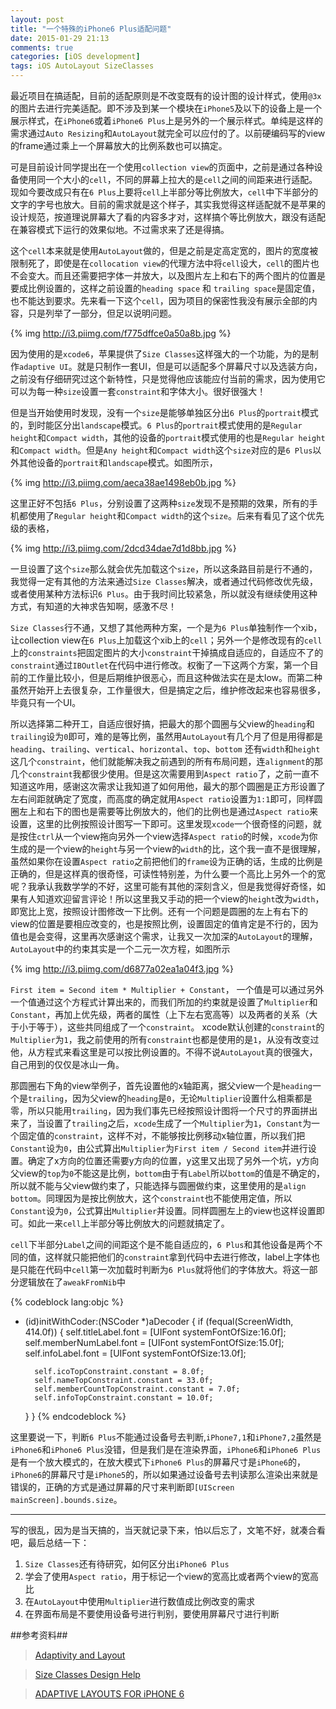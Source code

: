 ```yaml
---
layout: post
title: "一个特殊的iPhone6 Plus适配问题"
date: 2015-01-29 21:13
comments: true
categories: [iOS development]
tags: iOS AutoLayout SizeClasses
---
```


最近项目在搞适配，目前的适配原则是不改变既有的设计图的设计样式，使用`@3x`的图片去进行完美适配。即不涉及到某一个模块在`iPhone5`及以下的设备上是一个展示样式，在`iPhone6`或着`iPhone6 Plus`上是另外的一个展示样式。单纯是这样的需求通过`Auto Resizing`和`AutoLayout`就完全可以应付的了。以前硬编码写的view的frame通过乘上一个屏幕放大的比例系数也可以搞定。

可是目前设计同学提出在一个使用`collection view`的页面中，之前是通过各种设备使用同一个大小的`cell`，不同的屏幕上拉大的是`cell`之间的间距来进行适配。现如今要改成只有在`6 Plus`上要将`cell`上半部分等比例放大，`cell`中下半部分的文字的字号也放大。目前的需求就是这个样子，其实我觉得这样适配就不是苹果的设计规范，按道理说屏幕大了看的内容多才对，这样搞个等比例放大，跟没有适配在兼容模式下运行的效果似地。不过需求来了还是得搞。

<!-- More -->

这个`cell`本来就是使用`AutoLayout`做的，但是之前是定高定宽的，图片的宽度被限制死了，即使是在`collocation view`的代理方法中将`cell`设大，`cell`的图片也不会变大。而且还需要把字体一并放大，以及图片左上和右下的两个图片的位置是要成比例设置的，这样之前设置的`heading space` 和 `trailing space`是固定值，也不能达到要求。先来看一下这个`cell`，因为项目的保密性我没有展示全部的内容，只是列举了一部分，但足以说明问题。

{% img http://i3.piimg.com/f775dffce0a50a8b.jpg %}

因为使用的是`xcode6`，苹果提供了`Size Classes`这样强大的一个功能，为的是制作`adaptive UI`。就是只制作一套UI，但是可以适配多个屏幕尺寸以及选装方向，之前没有仔细研究过这个新特性，只是觉得他应该能应付当前的需求，因为使用它可以为每一种`size`设置一套`constraint`和字体大小。很好很强大！

但是当开始使用时发现，没有一个`size`是能够单独区分出`6 Plus`的`portrait`模式的，到时能区分出`landscape`模式。`6 Plus`的`portrait`模式使用的是`Regular height`和`Compact width`，其他的设备的`portrait`模式使用的也是`Regular height`和`Compact width`。但是`Any height`和`Compact width`这个`size`对应的是`6 Plus`以外其他设备的`portrait`和`landscape`模式。如图所示，

{% img http://i3.piimg.com/aeca38ae1498eb0b.jpg %}

这里正好不包括`6 Plus`，分别设置了这两种`size`发现不是预期的效果，所有的手机都使用了`Regular height`和`Compact width`的这个`size`。后来有看见了这个优先级的表格，

{% img http://i3.piimg.com/2dcd34dae7d1d8bb.jpg %}

一旦设置了这个`size`那么就会优先加载这个`size`，所以这条路目前是行不通的，我觉得一定有其他的方法来通过`Size Classes`解决，或者通过代码修改优先级，或者使用某种方法标识`6 Plus`。由于我时间比较紧急，所以就没有继续使用这种方式，有知道的大神求告知啊，感激不尽！

`Size Classes`行不通，又想了其他两种方案，一个是为`6 Plus`单独制作一个xib，让collection view在`6 Plus`上加载这个xib上的`cell`；另外一个是修改现有的`cell`上的`constraints`把固定图片的大小`constraint`干掉搞成自适应的，自适应不了的`constraint`通过`IBOutlet`在代码中进行修改。权衡了一下这两个方案，第一个目前的工作量比较小，但是后期维护很恶心，而且这种做法实在是太low。而第二种虽然开始开上去很复杂，工作量很大，但是搞定之后，维护修改起来也容易很多，毕竟只有一个UI。

所以选择第二种开工，自适应很好搞，把最大的那个圆圈与父view的`heading`和`trailing`设为`0`即可，难的是等比例，虽然用`AutoLayout`有几个月了但是用得都是`heading`、`trailing`、`vertical`、`horizontal`、`top`、`bottom` 还有`width`和`height`这几个`constraint`，他们就能解决我之前遇到的所有布局问题，连`alignment`的那几个`constraint`我都很少使用。但是这次需要用到`Aspect ratio`了，之前一直不知道这咋用，感谢这次需求让我知道了如何用他，最大的那个圆圈是正方形设置了左右间距就确定了宽度，而高度的确定就用`Aspect ratio`设置为`1:1`即可，同样圆圈左上和右下的图也是需要等比例放大的，他们的比例也是通过`Aspect ratio`来设置，这里的比例按照设计图写一下即可。这里发现`xcode`一个很奇怪的问题，就是按住`ctrl`从一个view拖向另外一个view选择`Aspect ratio`的时候，`xcode`为你生成的是一个view的`height`与另一个view的`width`的比，这个我一直不是很理解，虽然如果你在设置`Aspect ratio`之前把他们的`frame`设为正确的话，生成的比例是正确的，但是这样真的很奇怪，可读性特别差，为什么要一个高比上另外一个的宽呢？我承认我数学学的不好，这里可能有其他的深刻含义，但是我觉得好奇怪，如果有人知道欢迎留言评论！所以这里我又手动的把一个view的`height`改为`width`，即宽比上宽，按照设计图修改一下比例。还有一个问题是圆圈的左上有右下的view的位置是要相应改变的，也是按照比例，设置固定的值肯定是不行的，因为值也是会变得，这里再次感谢这个需求，让我又一次加深的`AutoLayout`的理解，`AutoLayout`中的约束其实是一个二元一次方程，如图所示

{% img http://i3.piimg.com/d6877a02ea1a04f3.jpg %}

`First item = Second item * Multiplier + Constant`，
一个值是可以通过另外一个值通过这个方程式计算出来的，而我们所加的约束就是设置了`Multiplier`和`Constant`，再加上优先级，两者的属性（上下左右宽高等）以及两者的关系（大于小于等于），这些共同组成了一个`constraint`。 xcode默认创建的`constraint`的`Multiplier`为`1`，我之前使用的所有`constraint`也都是使用的是`1`，从没有改变过他，从方程式来看这里是可以按比例设置的。不得不说`AutoLayout`真的很强大，自己用到的仅仅是冰山一角。

那圆圈右下角的view举例子，首先设置他的x轴距离，据父view一个是`heading`一个是`trailing`，因为父view的`heading`是`0`，无论`Multiplier`设置什么相乘都是零，所以只能用`trailing`，因为我们事先已经按照设计图将一个尺寸的界面拼出来了，当设置了`trailing`之后，`xcode`生成了一个`Multiplier`为`1`，`Constant`为一个固定值的`constraint`，这样不对，不能够按比例移动x轴位置，所以我们把`Constant`设为`0`，由公式算出`Multiplier`为`First item / Second item`并进行设置。确定了x方向的位置还需要y方向的位置，y这里又出现了另外一个坑，y方向父view的`top`为`0`不能这是比例，`bottom`由于有`Label`所以`bottom`的值是不确定的，所以就不能与父view做约束了，只能选择与圆圈做约束，这里使用的是`align bottom`。同理因为是按比例放大，这个`constraint`也不能使用定值，所以`Constant`设为`0`，公式算出`Multiplier`并设置。同样圆圈左上的view也这样设置即可。如此一来`cell`上半部分等比例放大的问题就搞定了。

`cell`下半部分`Label`之间的间距这个是不能自适应的，`6 Plus`和其他设备是两个不同的值，这样就只能把他们的`constraint`拿到代码中去进行修改，label上字体也是只能在代码中`cell`第一次加载时判断为`6 Plus`就将他们的字体放大。将这一部分逻辑放在了`aweakFromNib`中

{% codeblock lang:objc %}
- (id)initWithCoder:(NSCoder *)aDecoder
{
    if (fequal(ScreenWidth, 414.0f)) {
        self.titleLabel.font = [UIFont systemFontOfSize:16.0f];
        self.memberNumLabel.font = [UIFont systemFontOfSize:15.0f];
        self.infoLabel.font = [UIFont systemFontOfSize:13.0f];
        
        self.icoTopConstraint.constant = 8.0f;
        self.nameTopConstraint.constant = 33.0f;
        self.memberCountTopConstraint.constant = 7.0f;
        self.infoTopConstraint.constant = 10.0f;
    }
}
{% endcodeblock %}

这里要说一下，判断`6 Plus`不能通过设备号去判断,`iPhone7,1`和`iPhone7,2`虽然是`iPhone6`和`iPhone6 Plus`没错，但是我们是在渲染界面，`iPhone6`和`iPhone6 Plus`是有一个放大模式的，在放大模式下`iPhone6 Plus`的屏幕尺寸是`iPhone6`的，`iPhone6`的屏幕尺寸是`iPhone5`的，所以如果通过设备号去判读那么渲染出来就是错误的，正确的方式是通过屏幕的尺寸来判断即`[UIScreen mainScreen].bounds.size`。

-----
写的很乱，因为是当天搞的，当天就记录下来，怕以后忘了，文笔不好，就凑合看吧，最后总结一下：

1. `Size Classes`还有待研究，如何区分出`iPhone6 Plus`
2. 学会了使用`Aspect ratio`，用于标记一个view的宽高比或者两个view的宽高比
3. 在`AutoLayout`中使用`Multiplier`进行数值成比例改变的需求
4. 在界面布局是不要使用设备号进行判别，要使用屏幕尺寸进行判断


##参考资料##

>[Adaptivity and Layout][1]

>[Size Classes Design Help][2]

>[ADAPTIVE LAYOUTS FOR iPHONE 6][3]

[1]: https://developer.apple.com/library/ios/documentation/UserExperience/Conceptual/MobileHIG/LayoutandAppearance.html
[2]: https://developer.apple.com/library/ios/recipes/xcode_help-IB_adaptive_sizes/_index.html#//apple_ref/doc/uid/TP40014436
[3]: http://mathewsanders.com/designing-adaptive-layouts-for-iphone-6-plus
